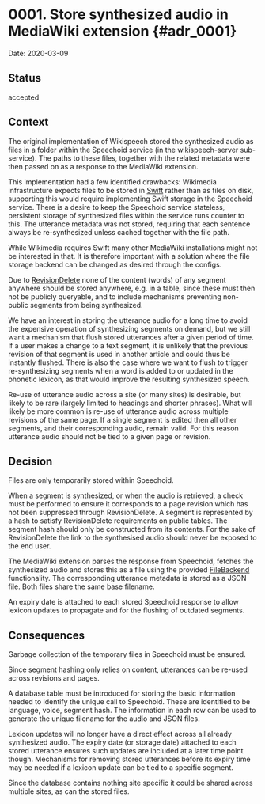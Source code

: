 # 0001. Store synthesized audio in MediaWiki extension {#adr_0001}

Date: 2020-03-09

## Status

accepted

## Context

The original implementation of Wikispeech stored the synthesized audio
as files in a folder within the Speechoid service (in the
wikispeech-server sub-service). The paths to these files, together
with the related metadata were then passed on as a response to the
MediaWiki extension.

This implementation had a few identified drawbacks: Wikimedia
infrastructure expects files to be stored in [Swift] rather than as
files on disk, supporting this would require implementing Swift
storage in the Speechoid service.  There is a desire to keep the
Speechoid service stateless, persistent storage of synthesized files
within the service runs counter to this.  The utterance metadata was
not stored, requiring that each sentence always be re-synthesized
unless cached together with the file path.

While Wikimedia requires Swift many other MediaWiki installations
might not be interested in that. It is therefore important with a
solution where the file storage backend can be changed as desired
through the configs.

Due to [RevisionDelete] none of the content (words) of any segment
anywhere should be stored anywhere, e.g. in a table, since these must
then not be publicly queryable, and to include mechanisms preventing
non-public segments from being synthesized.

We have an interest in storing the utterance audio for a long time to
avoid the expensive operation of synthesizing segments on demand, but
we still want a mechanism that flush stored utterances after a given
period of time. If a user makes a change to a text segment, it is
unlikely that the previous revision of that segment is used in another
article and could thus be instantly flushed. There is also the case
where we want to flush to trigger re-synthesizing segments when a word
is added to or updated in the phonetic lexicon, as that would improve
the resulting synthesized speech.

Re-use of utterance audio across a site (or many sites) is desirable,
but likely to be rare (largely limited to headings and shorter
phrases). What will likely be more common is re-use of utterance audio
across multiple revisions of the same page. If a single segment is
edited then all other segments, and their corresponding audio, remain
valid. For this reason utterance audio should not be tied to a given
page or revision.

## Decision

Files are only temporarily stored within Speechoid.

When a segment is synthesized, or when the audio is retrieved, a check
must be performed to ensure it corresponds to a page revision which
has not been suppressed through RevisionDelete. A segment is
represented by a hash to satisfy RevisionDelete requirements on public
tables. The segment hash should only be constructed from its
contents. For the sake of RevisionDelete the link to the synthesised
audio should never be exposed to the end user.

The MediaWiki extension parses the response from Speechoid, fetches
the synthesized audio and stores this as a file using the provided
[FileBackend] functionality. The corresponding utterance metadata is
stored as a JSON file. Both files share the same base filename.

An expiry date is attached to each stored Speechoid response to allow
lexicon updates to propagate and for the flushing of outdated
segments.

## Consequences

Garbage collection of the temporary files in Speechoid must be
ensured.

Since segment hashing only relies on content, utterances can be
re-used across revisions and pages.

A database table must be introduced for storing the basic information
needed to identify the unique call to Speechoid. These are identified
to be language, voice, segment hash. The information in each row can
be used to generate the unique filename for the audio and JSON files.

Lexicon updates will no longer have a direct effect across all already
synthesized audio. The expiry date (or storage date) attached to each
stored utterance ensures such updates are included at a later time
point though. Mechanisms for removing stored utterances before its
expiry time may be needed if a lexicon update can be tied to a
specific segment.

Since the database contains nothing site specific it could be shared
across multiple sites, as can the stored files.

[RevisionDelete]: https://www.mediawiki.org/wiki/Manual:RevisionDelete
[Swift]: https://docs.openstack.org/swift/latest/
[FileBackend]: https://www.mediawiki.org/wiki/Manual:FileBackend.php
